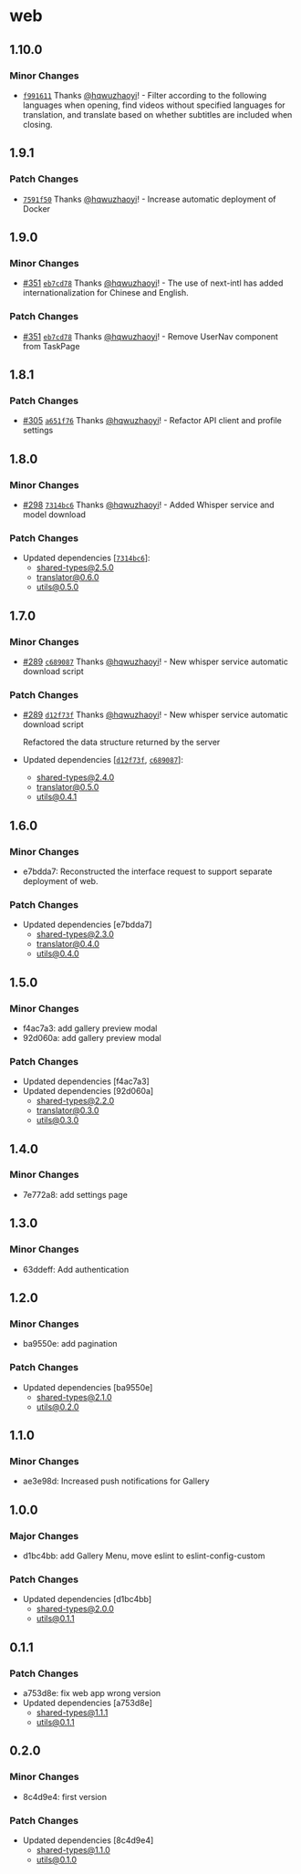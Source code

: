 # web

## 1.10.0

### Minor Changes

- [`f991611`](https://github.com/hqwuzhaoyi/gpt-subtitle/commit/f9916112903b4dc5b98edc27254f0b4f544e1be9) Thanks [@hqwuzhaoyi](https://github.com/hqwuzhaoyi)! - Filter according to the following languages when opening, find videos without specified languages for translation, and translate based on whether subtitles are included when closing.

## 1.9.1

### Patch Changes

- [`7591f50`](https://github.com/hqwuzhaoyi/gpt-subtitle/commit/7591f50d673088efeaee7d55b4e1e4031ddb0c04) Thanks [@hqwuzhaoyi](https://github.com/hqwuzhaoyi)! - Increase automatic deployment of Docker

## 1.9.0

### Minor Changes

- [#351](https://github.com/hqwuzhaoyi/gpt-subtitle/pull/351) [`eb7cd78`](https://github.com/hqwuzhaoyi/gpt-subtitle/commit/eb7cd783652a1716025c96f636d9d53b5a162d75) Thanks [@hqwuzhaoyi](https://github.com/hqwuzhaoyi)! - The use of next-intl has added internationalization for Chinese and English.

### Patch Changes

- [#351](https://github.com/hqwuzhaoyi/gpt-subtitle/pull/351) [`eb7cd78`](https://github.com/hqwuzhaoyi/gpt-subtitle/commit/eb7cd783652a1716025c96f636d9d53b5a162d75) Thanks [@hqwuzhaoyi](https://github.com/hqwuzhaoyi)! - Remove UserNav component from TaskPage

## 1.8.1

### Patch Changes

- [#305](https://github.com/hqwuzhaoyi/gpt-subtitle/pull/305) [`a651f76`](https://github.com/hqwuzhaoyi/gpt-subtitle/commit/a651f7672839ab2e7dd2b13ae11efdba43c498fa) Thanks [@hqwuzhaoyi](https://github.com/hqwuzhaoyi)! - Refactor API client and profile settings

## 1.8.0

### Minor Changes

- [#298](https://github.com/hqwuzhaoyi/gpt-subtitle/pull/298) [`7314bc6`](https://github.com/hqwuzhaoyi/gpt-subtitle/commit/7314bc678802b11f80b2d1eed8124112138a21ef) Thanks [@hqwuzhaoyi](https://github.com/hqwuzhaoyi)! - Added Whisper service and model download

### Patch Changes

- Updated dependencies [[`7314bc6`](https://github.com/hqwuzhaoyi/gpt-subtitle/commit/7314bc678802b11f80b2d1eed8124112138a21ef)]:
  - shared-types@2.5.0
  - translator@0.6.0
  - utils@0.5.0

## 1.7.0

### Minor Changes

- [#289](https://github.com/hqwuzhaoyi/gpt-subtitle/pull/289) [`c689087`](https://github.com/hqwuzhaoyi/gpt-subtitle/commit/c68908773728f849f080f90331ac23930e847b62) Thanks [@hqwuzhaoyi](https://github.com/hqwuzhaoyi)! - New whisper service automatic download script

### Patch Changes

- [#289](https://github.com/hqwuzhaoyi/gpt-subtitle/pull/289) [`d12f73f`](https://github.com/hqwuzhaoyi/gpt-subtitle/commit/d12f73f97e2115a7c636a40f997efe1e3f617383) Thanks [@hqwuzhaoyi](https://github.com/hqwuzhaoyi)! - New whisper service automatic download script

  Refactored the data structure returned by the server

- Updated dependencies [[`d12f73f`](https://github.com/hqwuzhaoyi/gpt-subtitle/commit/d12f73f97e2115a7c636a40f997efe1e3f617383), [`c689087`](https://github.com/hqwuzhaoyi/gpt-subtitle/commit/c68908773728f849f080f90331ac23930e847b62)]:
  - shared-types@2.4.0
  - translator@0.5.0
  - utils@0.4.1

## 1.6.0

### Minor Changes

- e7bdda7: Reconstructed the interface request to support separate deployment of web.

### Patch Changes

- Updated dependencies [e7bdda7]
  - shared-types@2.3.0
  - translator@0.4.0
  - utils@0.4.0

## 1.5.0

### Minor Changes

- f4ac7a3: add gallery preview modal
- 92d060a: add gallery preview modal

### Patch Changes

- Updated dependencies [f4ac7a3]
- Updated dependencies [92d060a]
  - shared-types@2.2.0
  - translator@0.3.0
  - utils@0.3.0

## 1.4.0

### Minor Changes

- 7e772a8: add settings page

## 1.3.0

### Minor Changes

- 63ddeff: Add authentication

## 1.2.0

### Minor Changes

- ba9550e: add pagination

### Patch Changes

- Updated dependencies [ba9550e]
  - shared-types@2.1.0
  - utils@0.2.0

## 1.1.0

### Minor Changes

- ae3e98d: Increased push notifications for Gallery

## 1.0.0

### Major Changes

- d1bc4bb: add Gallery Menu, move eslint to eslint-config-custom

### Patch Changes

- Updated dependencies [d1bc4bb]
  - shared-types@2.0.0
  - utils@0.1.1

## 0.1.1

### Patch Changes

- a753d8e: fix web app wrong version
- Updated dependencies [a753d8e]
  - shared-types@1.1.1
  - utils@0.1.1

## 0.2.0

### Minor Changes

- 8c4d9e4: first version

### Patch Changes

- Updated dependencies [8c4d9e4]
  - shared-types@1.1.0
  - utils@0.1.0
